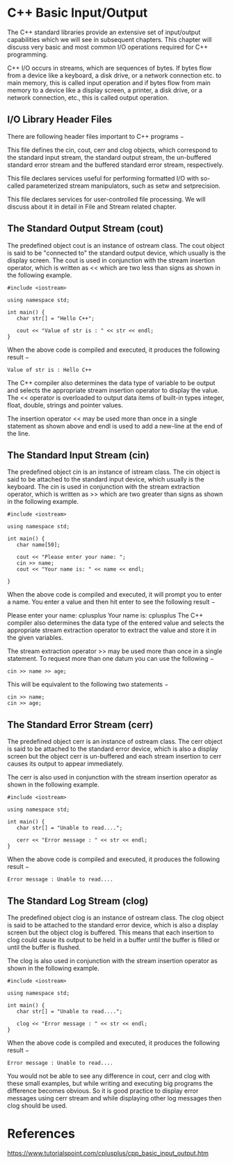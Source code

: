 # C++ Basic Input/Output

The C++ standard libraries provide an extensive set of input/output capabilities which we will see in subsequent chapters. This chapter will discuss very basic and most common I/O operations required for C++ programming.

C++ I/O occurs in streams, which are sequences of bytes. If bytes flow from a device like a keyboard, a disk drive, or a network connection etc. to main memory, this is called input operation and if bytes flow from main memory to a device like a display screen, a printer, a disk drive, or a network connection, etc., this is called output operation.

## I/O Library Header Files
There are following header files important to C++ programs −

**<iostream>**

This file defines the cin, cout, cerr and clog objects, which correspond to the standard input stream, the standard output stream, the un-buffered standard error stream and the buffered standard error stream, respectively.

**<iomanip>**

This file declares services useful for performing formatted I/O with so-called parameterized stream manipulators, such as setw and setprecision.

**<fstream>**

This file declares services for user-controlled file processing. We will discuss about it in detail in File and Stream related chapter.

## The Standard Output Stream (cout)
The predefined object cout is an instance of ostream class. The cout object is said to be "connected to" the standard output device, which usually is the display screen. The cout is used in conjunction with the stream insertion operator, which is written as << which are two less than signs as shown in the following example.

```
#include <iostream>

using namespace std;

int main() {
   char str[] = "Hello C++";

   cout << "Value of str is : " << str << endl;
}
```
When the above code is compiled and executed, it produces the following result −
```
Value of str is : Hello C++
```
The C++ compiler also determines the data type of variable to be output and selects the appropriate stream insertion operator to display the value. The << operator is overloaded to output data items of built-in types integer, float, double, strings and pointer values.

The insertion operator << may be used more than once in a single statement as shown above and endl is used to add a new-line at the end of the line.

## The Standard Input Stream (cin)
The predefined object cin is an instance of istream class. The cin object is said to be attached to the standard input device, which usually is the keyboard. The cin is used in conjunction with the stream extraction operator, which is written as >> which are two greater than signs as shown in the following example.
```
#include <iostream>

using namespace std;

int main() {
   char name[50];

   cout << "Please enter your name: ";
   cin >> name;
   cout << "Your name is: " << name << endl;

}
```
When the above code is compiled and executed, it will prompt you to enter a name. You enter a value and then hit enter to see the following result −

Please enter your name: cplusplus
Your name is: cplusplus
The C++ compiler also determines the data type of the entered value and selects the appropriate stream extraction operator to extract the value and store it in the given variables.

The stream extraction operator >> may be used more than once in a single statement. To request more than one datum you can use the following −
```
cin >> name >> age;
```
This will be equivalent to the following two statements −
```
cin >> name;
cin >> age;
```

## The Standard Error Stream (cerr)
The predefined object cerr is an instance of ostream class. The cerr object is said to be attached to the standard error device, which is also a display screen but the object cerr is un-buffered and each stream insertion to cerr causes its output to appear immediately.

The cerr is also used in conjunction with the stream insertion operator as shown in the following example.

```
#include <iostream>

using namespace std;

int main() {
   char str[] = "Unable to read....";

   cerr << "Error message : " << str << endl;
}
```
When the above code is compiled and executed, it produces the following result −
```
Error message : Unable to read....
```

## The Standard Log Stream (clog)
The predefined object clog is an instance of ostream class. The clog object is said to be attached to the standard error device, which is also a display screen but the object clog is buffered. This means that each insertion to clog could cause its output to be held in a buffer until the buffer is filled or until the buffer is flushed.

The clog is also used in conjunction with the stream insertion operator as shown in the following example.

```
#include <iostream>

using namespace std;

int main() {
   char str[] = "Unable to read....";

   clog << "Error message : " << str << endl;
}
```
When the above code is compiled and executed, it produces the following result −
```
Error message : Unable to read....
```
You would not be able to see any difference in cout, cerr and clog with these small examples, but while writing and executing big programs the difference becomes obvious. So it is good practice to display error messages using cerr stream and while displaying other log messages then clog should be used.

# References
https://www.tutorialspoint.com/cplusplus/cpp_basic_input_output.htm
